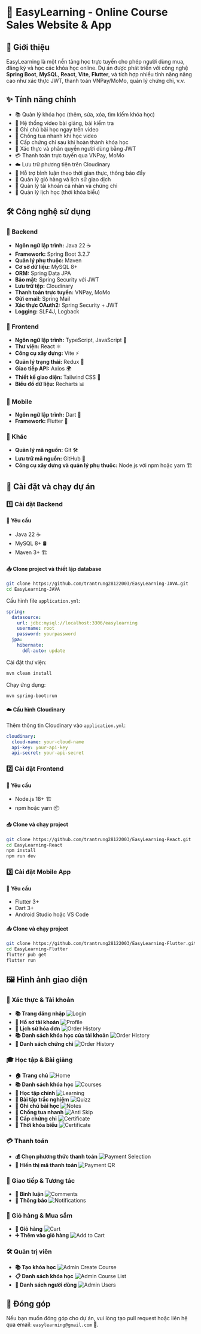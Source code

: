 # 🚀 EasyLearning - Online Course Sales Website & App

## 📌 Giới thiệu

EasyLearning là một nền tảng học trực tuyến cho phép người dùng mua, đăng ký và học các khóa học online. Dự án được phát triển với công nghệ **Spring Boot**, **MySQL**, **React**, **Vite**, **Flutter**, và tích hợp nhiều tính năng nâng cao như xác thực JWT, thanh toán VNPay/MoMo, quản lý chứng chỉ, v.v.

## ✨ Tính năng chính

- 📚 Quản lý khóa học (thêm, sửa, xóa, tìm kiếm khóa học)
- 🎥 Hệ thống video bài giảng, bài kiểm tra
- 📝 Ghi chú bài học ngay trên video
- 🚫 Chống tua nhanh khi học video
- 🏅 Cấp chứng chỉ sau khi hoàn thành khóa học
- 🔐 Xác thực và phân quyền người dùng bằng JWT
- 💳 Thanh toán trực tuyến qua VNPay, MoMo
- ☁️ Lưu trữ phương tiện trên Cloudinary
- 💬 Hỗ trợ bình luận theo thời gian thực, thông báo đẩy
- 🛒 Quản lý giỏ hàng và lịch sử giao dịch
- 👤 Quản lý tài khoản cá nhân và chứng chỉ
- 📆 Quản lý lịch học (thời khóa biểu)

## 🛠 Công nghệ sử dụng

### 🔧 Backend

- **Ngôn ngữ lập trình:** Java 22 ☕
- **Framework:** Spring Boot 3.2.7
- **Quản lý phụ thuộc:** Maven
- **Cơ sở dữ liệu:** MySQL 8+
- **ORM:** Spring Data JPA
- **Bảo mật:** Spring Security với JWT
- **Lưu trữ tệp:** Cloudinary
- **Thanh toán trực tuyến:** VNPay, MoMo
- **Gửi email:** Spring Mail
- **Xác thực OAuth2:** Spring Security + JWT
- **Logging:** SLF4J, Logback

### 🎨 Frontend

- **Ngôn ngữ lập trình:** TypeScript, JavaScript 📜
- **Thư viện:** React ⚛️
- **Công cụ xây dựng:** Vite ⚡
- **Quản lý trạng thái:** Redux 🔄
- **Giao tiếp API:** Axios 🌍
- **Thiết kế giao diện:** Tailwind CSS 🎨
- **Biểu đồ dữ liệu:** Recharts 📊

### 📱 Mobile

- **Ngôn ngữ lập trình:** Dart 🎯
- **Framework:** Flutter 🦋

### 🔗 Khác

- **Quản lý mã nguồn:** Git 🛠️
- **Lưu trữ mã nguồn:** GitHub 📂
- **Công cụ xây dựng và quản lý phụ thuộc:** Node.js với npm hoặc yarn 🏗️

## 🚀 Cài đặt và chạy dự án

### 1️⃣ Cài đặt Backend

#### 📌 Yêu cầu

- Java 22 ☕
- MySQL 8+ 🛢️
- Maven 3+ 🏗️

#### 📥 Clone project và thiết lập database

```bash
git clone https://github.com/trantrung28122003/EasyLearning-JAVA.git
cd EasyLearning-JAVA
```

Cấu hình file `application.yml`:

```yaml
spring:
  datasource:
    url: jdbc:mysql://localhost:3306/easylearning
    username: root
    password: yourpassword
  jpa:
    hibernate:
      ddl-auto: update
```

Cài đặt thư viện:

```bash
mvn clean install
```

Chạy ứng dụng:

```bash
mvn spring-boot:run
```

#### ☁️ Cấu hình Cloudinary

Thêm thông tin Cloudinary vào `application.yml`:

```yaml
cloudinary:
  cloud-name: your-cloud-name
  api-key: your-api-key
  api-secret: your-api-secret
```

### 2️⃣ Cài đặt Frontend

#### 📌 Yêu cầu

- Node.js 18+ 🏗️
- npm hoặc yarn 📦

#### 📥 Clone và chạy project

```bash
git clone https://github.com/trantrung28122003/EasyLearning-React.git
cd EasyLearning-React
npm install
npm run dev
```

### 3️⃣ Cài đặt Mobile App

#### 📌 Yêu cầu

- Flutter 3+
- Dart 3+
- Android Studio hoặc VS Code

#### 📥 Clone và chạy project

```bash
git clone https://github.com/trantrung28122003/EasyLearning-Flutter.git
cd EasyLearning-Flutter
flutter pub get
flutter run
```

## 🖼️ Hình ảnh giao diện

### 🔑 Xác thực & Tài khoản

- **📚 Trang đăng nhập** ![Login](Docs/Images/login_page.png)
- **👤 Hồ sơ tài khoản** ![Profile](Docs/Images/user_profile_page.png)
- **📜 Lịch sử hóa đơn** ![Order History](Docs/Images/order_history_page.png)
- **📚 Danh sách khóa học của tài khoản** ![Order History](Docs/Images/user_courses_page.png.)
- **🏅 Danh sách chứng chỉ** ![Order History](Docs/Images/certificate_list_page.png)

### 🎓 Học tập & Bài giảng

- **🏠 Trang chủ** ![Home](Docs/Images/home_page.png)
- **📚 Danh sách khóa học** ![Courses](Docs/Images/course_list_page.png)
- **🎥 Học tập chính** ![Learning](Docs/Images/learning_main.png)
- **📖 Bài tập trắc nghiệm** ![Quizz](Docs/Images/learning_quizz_page.png)
- **📝 Ghi chú bài học** ![Notes](Docs/Images/note_page.png)
- **🚫 Chống tua nhanh** ![Anti Skip](Docs/Images/learning_anti_skip_page.png)
- **🏅 Cấp chứng chỉ** ![Certificate](Docs/Images/certificate_page.png)
- **🏫 Thời khóa biểu** ![Certificate](Docs/Images/course_schedule_page.png)

### 💳 Thanh toán

- **💰 Chọn phương thức thanh toán** ![Payment Selection](Docs/Images/payment_selection_page.png)
- **📲 Hiển thị mã thanh toán** ![Payment QR](Docs/Images/payment_qr_code_page.png)

### 💬 Giao tiếp & Tương tác

- **💬 Bình luận** ![Comments](Docs/Images/comment_page.png)
- **🔔 Thông báo** ![Notifications](Docs/Images/notification_page.png)

### 🛒 Giỏ hàng & Mua sắm

- **🛒 Giỏ hàng** ![Cart](Docs/Images/cart_page.png)
- **➕ Thêm vào giỏ hàng** ![Add to Cart](Docs/Images/cart_add_page.png)

### 🛠️ Quản trị viên

- **📚 Tạo khóa học** ![Admin Create Course](Docs/Images/admin_create_course_page.png)
- **📋 Danh sách khóa học** ![Admin Course List](Docs/Images/admin_courses_list_page.png)
- **👥 Danh sách người dùng** ![Admin Users](Docs/Images/admin_users_list_page.png)

## 🤝 Đóng góp

Nếu bạn muốn đóng góp cho dự án, vui lòng tạo pull request hoặc liên hệ qua email: `easylearning@gmail.com` 📩.

